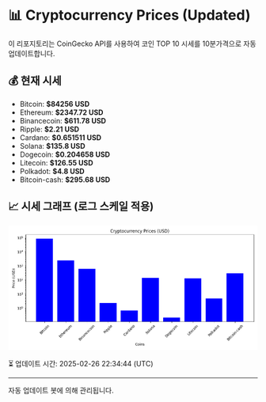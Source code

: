
# 📊 Cryptocurrency Prices (Updated)

이 리포지토리는 CoinGecko API를 사용하여 코인 TOP 10 시세를 10분가격으로 자동 업데이트합니다.

## 💰 현재 시세
- Bitcoin: **$84256 USD**
- Ethereum: **$2347.72 USD**
- Binancecoin: **$611.78 USD**
- Ripple: **$2.21 USD**
- Cardano: **$0.651511 USD**
- Solana: **$135.8 USD**
- Dogecoin: **$0.204658 USD**
- Litecoin: **$126.55 USD**
- Polkadot: **$4.8 USD**
- Bitcoin-cash: **$295.68 USD**

## 📈 시세 그래프 (로그 스케일 적용)
![Crypto Prices](crypto_prices.png)

⏳ 업데이트 시간: 2025-02-26 22:34:44 (UTC)

---
자동 업데이트 봇에 의해 관리됩니다.
